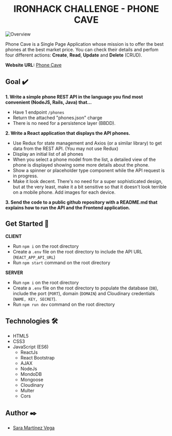 <div align='center'> 
<h1> IRONHACK CHALLENGE - PHONE CAVE </h1>
</div>


<img src="https://res.cloudinary.com/dmsx3xete/image/upload/v1610886857/creative-app/Captura_de_pantalla_2021-01-17_a_las_13.33.15_gldz0q.png" alt="Overview">

Phone Cave is a Single Page Application whose mission is to offer the best phones at the best market price. You can check their details and perfom four different actions: **Create**, **Read**, **Update** and **Delete** (CRUD).

**Website URL:** [Phone Cave](https://beyond-design.herokuapp.com/) 

## Goal :heavy_check_mark:

**1. Write a simple phone REST API in the language you find most convenient (NodeJS, Rails, Java) that...**
 - Have 1 endpoint `/phones`
 - Return the attached "phones.json" charge
 - There is no need for a persistence layer (BBDD). 
 
**2. Write a React application that displays the API phones.**
 - Use Redux for state management and Axios (or a similar library) to get data from the REST API. (You may not use Redux)
 - Display an initial list of all phones
 - When you select a phone model from the list, a detailed view of the phone is displayed showing some more details about the phone.
 - Show a spinner or placeholder type component while the API request is in progress.
 - Make it look decent. There's no need for a super sophisticated design, but at the very least, make it a bit sensitive so that it doesn't look terrible on a mobile phone. Add images for each device.
 
**3. Send the code to a public github repository with a README.md that explains how to run the API and the Frontend application.**

## Get Started :rocket:

**CLIENT**
- Run `npm i` on the root directory
- Create a `.env` file on the root directory to include the API URL (`REACT_APP_API_URL`)
- Run `npm start` command on the root directory


**SERVER**
- Run `npm i` on the root directory
- Create a `.env` file on the root directory to populate the database (`DB`), include the port (`PORT`), domain (`DOMAIN`) and Cloudinary credentials (`NAME, KEY, SECRET`).
- Run `npm run dev` command on the root directory

## Technologies 🛠️

- HTML5 
- CSS3
- JavaScript (ES6)
  - ReactJs
  - React Bootstrap
  - AJAX
  - NodeJs
  - MondoDB
  - Mongoose
  - Cloudinary
  - Multer
  - Cors 

## Author ✒️

- [Sara Martínez Vega](https://www.linkedin.com/in/sara-mart%C3%ADnez-vega-5a25991b9/)
